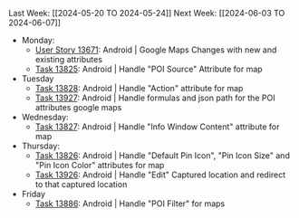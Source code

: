 Last Week: [[2024-05-20 TO 2024-05-24]]
Next Week: [[2024-06-03 TO 2024-06-07]]
- Monday:
	- [User Story 13671](https://dev.azure.com/appsteer/appsteer.io/_workitems/edit/13671): Android | Google Maps Changes with new and existing attributes
	- [Task 13825](https://dev.azure.com/appsteer/appsteer.io/_workitems/edit/13825): Android | Handle "POI Source" Attribute for map
- Tuesday
	- [Task 13828](https://dev.azure.com/appsteer/appsteer.io/_workitems/edit/13828): Android | Handle "Action" attribute for map
	- [Task 13927](https://dev.azure.com/appsteer/appsteer.io/_workitems/edit/13927): Android | Handle formulas and json path for the POI attributes google maps
- Wednesday:
	- [Task 13827](https://dev.azure.com/appsteer/appsteer.io/_workitems/edit/13827): Android | Handle "Info Window Content" attribute for map
- Thursday:
	- [Task 13826](https://dev.azure.com/appsteer/appsteer.io/_workitems/edit/13826): Android | Handle "Default Pin Icon", "Pin Icon Size" and "Pin Icon Color" attributes for map
	- [Task 13926](https://dev.azure.com/appsteer/appsteer.io/_workitems/edit/13926): Android | Handle "Edit" Captured location and redirect to that captured location 
- Friday
	- [Task 13886](https://dev.azure.com/appsteer/appsteer.io/_workitems/edit/13886): Android | Handle "POI Filter" for maps